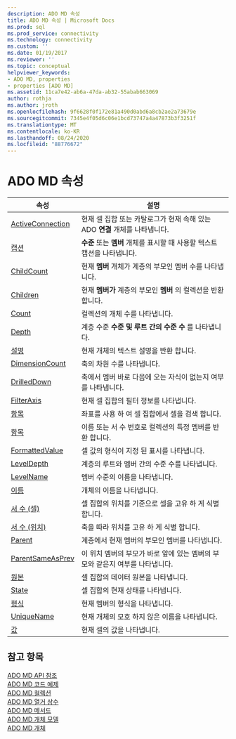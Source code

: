 ```yaml
---
description: ADO MD 속성
title: ADO MD 속성 | Microsoft Docs
ms.prod: sql
ms.prod_service: connectivity
ms.technology: connectivity
ms.custom: ''
ms.date: 01/19/2017
ms.reviewer: ''
ms.topic: conceptual
helpviewer_keywords:
- ADO MD, properties
- properties [ADO MD]
ms.assetid: 11ca7e42-ab6a-47da-ab32-55abab663069
author: rothja
ms.author: jroth
ms.openlocfilehash: 9f6628f0f172e81a490d0abd6a8cb2ae2a73679e
ms.sourcegitcommit: 7345e4f05d6c06e1bcd73747a4a47873b3f3251f
ms.translationtype: MT
ms.contentlocale: ko-KR
ms.lasthandoff: 08/24/2020
ms.locfileid: "88776672"
---
```

# <a name="ado-md-properties"></a>ADO MD 속성

|속성|설명|  
|-|-|  
|[ActiveConnection](./activeconnection-property-ado-md.md)|현재 셀 집합 또는 카탈로그가 현재 속해 있는 ADO **연결** 개체를 나타냅니다.|  
|[캡션](./caption-property-ado-md.md)|**수준** 또는 **멤버** 개체를 표시할 때 사용할 텍스트 캡션을 나타냅니다.|  
|[ChildCount](./childcount-property-ado-md.md)|현재 **멤버** 개체가 계층의 부모인 멤버 수를 나타냅니다.|  
|[Children](./children-property-ado-md.md)|현재 **멤버가** 계층의 부모인 **멤버** 의 컬렉션을 반환 합니다.|  
|[Count](../ado-api/count-property-ado.md)|컬렉션의 개체 수를 나타냅니다.|  
|[Depth](./depth-property-ado-md.md)|계층 수준 **수준 및 루트 간의 수준 수** 를 나타냅니다.|  
|[설명](./description-property-ado-md.md)|현재 개체의 텍스트 설명을 반환 합니다.|  
|[DimensionCount](./dimensioncount-property-ado-md.md)|축의 차원 수를 나타냅니다.|  
|[DrilledDown](./drilleddown-property-ado-md.md)|축에서 멤버 바로 다음에 오는 자식이 없는지 여부를 나타냅니다.|  
|[FilterAxis](./filteraxis-property-ado-md.md)|현재 셀 집합의 필터 정보를 나타냅니다.|  
|[항목](./item-property-ado-md-cellset.md)|좌표를 사용 하 여 셀 집합에서 셀을 검색 합니다.|  
|[항목](../ado-api/item-property-ado.md)|이름 또는 서 수 번호로 컬렉션의 특정 멤버를 반환 합니다.|  
|[FormattedValue](./formattedvalue-property-ado-md.md)|셀 값의 형식이 지정 된 표시를 나타냅니다.|  
|[LevelDepth](./leveldepth-property-ado-md.md)|계층의 루트와 멤버 간의 수준 수를 나타냅니다.|  
|[LevelName](./levelname-property-ado-md.md)|멤버 수준의 이름을 나타냅니다.|  
|[이름](./name-property-ado-md.md)|개체의 이름을 나타냅니다.|  
|[서 수 (셀)](./ordinal-property-ado-md-cell.md)|셀 집합의 위치를 기준으로 셀을 고유 하 게 식별 합니다.|  
|[서 수 (위치)](./ordinal-property-ado-md-position.md)|축을 따라 위치를 고유 하 게 식별 합니다.|  
|[Parent](./parent-property-ado-md.md)|계층에서 현재 멤버의 부모인 멤버를 나타냅니다.|  
|[ParentSameAsPrev](./parentsameasprev-property-ado-md.md)|이 위치 멤버의 부모가 바로 앞에 있는 멤버의 부모와 같은지 여부를 나타냅니다.|  
|[원본](./source-property-ado-md.md)|셀 집합의 데이터 원본을 나타냅니다.|  
|[State](./state-property-ado-md.md)|셀 집합의 현재 상태를 나타냅니다.|  
|[형식](./type-property-ado-md.md)|현재 멤버의 형식을 나타냅니다.|  
|[UniqueName](./uniquename-property-ado-md.md)|현재 개체의 모호 하지 않은 이름을 나타냅니다.|  
|[값](./value-property-ado-md.md)|현재 셀의 값을 나타냅니다.|  
  
## <a name="see-also"></a>참고 항목  
 [ADO MD API 참조](./ado-md-object-model.md?view=sql-server-ver15)   
 [ADO MD 코드 예제](./ado-md-code-examples.md)   
 [ADO MD 컬렉션](./ado-md-collections.md)   
 [ADO MD 열거 상수](./ado-md-enumerated-constants.md)   
 [ADO MD 메서드](./ado-md-methods.md)   
 [ADO MD 개체 모델](./ado-md-object-model.md)   
 [ADO MD 개체](./ado-md-objects.md)